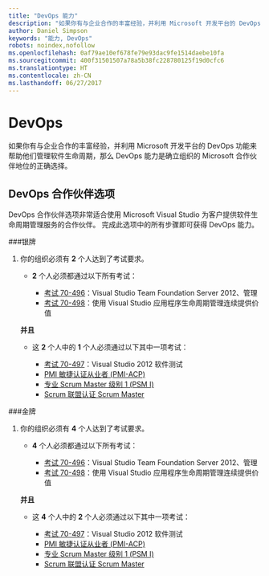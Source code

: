 ```yaml
---
title: "DevOps 能力"
description: "如果你有与企业合作的丰富经验，并利用 Microsoft 开发平台的 DevOps 功能来帮助他们管理软件生命周期，那么 DevOps 能力是确立组织的 Microsoft 合作伙伴地位的正确选择。"
author: Daniel Simpson
keywords: "能力, DevOps"
robots: noindex,nofollow
ms.openlocfilehash: 0af79ae10ef678fe79e93dac9fe1514daebe10fa
ms.sourcegitcommit: 400f31501507a78a5b38fc228780125f19d0cfc6
ms.translationtype: HT
ms.contentlocale: zh-CN
ms.lasthandoff: 06/27/2017
---
```

# <a name="devops"></a>DevOps
 如果你有与企业合作的丰富经验，并利用 Microsoft 开发平台的 DevOps 功能来帮助他们管理软件生命周期，那么 DevOps 能力是确立组织的 Microsoft 合作伙伴地位的正确选择。

## <a name="devops-partner-option"></a>DevOps 合作伙伴选项
DevOps 合作伙伴选项非常适合使用 Microsoft Visual Studio 为客户提供软件生命周期管理服务的合作伙伴。 完成此选项中的所有步骤即可获得 DevOps 能力。

###<a name="silver"></a>银牌
1. 你的组织必须有 **2** 个人达到了考试要求。

    - **2** 个人必须都通过以下所有考试：

        - [考试 70-496](https://www.microsoft.com/en-us/learning/exam-70-496.aspx)：Visual Studio Team Foundation Server 2012、管理
        - [考试 70-498](https://www.microsoft.com/en-us/learning/exam-70-498.aspx)：使用 Visual Studio 应用程序生命周期管理连续提供价值

    **并且**

    - 这 **2** 个人中的 **1** 个人必须通过以下其中一项考试：

        * [考试 70-497](https://www.microsoft.com/en-us/learning/exam-70-497.aspx)：Visual Studio 2012 软件测试
        * [PMI 敏捷认证从业者 (PMI-ACP)](http://www.pmi.org/certifications/types/agile-acp)
        * [专业 Scrum Master 级别 1 (PSM I)](https://www.scrum.org/professional-scrum-certifications/professional-scrum-master-i-assessment)
        * [Scrum 联盟认证 Scrum Master](https://www.scrumalliance.org/certifications/practitioners/certified-scrummaster-csm)
    
###<a name="gold"></a>金牌
1. 你的组织必须有 **4** 个人达到了考试要求。

    - **4** 个人必须都通过以下所有考试：

        - [考试 70-496](https://www.microsoft.com/en-us/learning/exam-70-496.aspx)：Visual Studio Team Foundation Server 2012、管理
        - [考试 70-498](https://www.microsoft.com/en-us/learning/exam-70-498.aspx)：使用 Visual Studio 应用程序生命周期管理连续提供价值

    **并且**

    - 这 **4** 个人中的 **2** 个人必须通过以下其中一项考试：

        * [考试 70-497](https://www.microsoft.com/en-us/learning/exam-70-497.aspx)：Visual Studio 2012 软件测试
        * [PMI 敏捷认证从业者 (PMI-ACP)](http://www.pmi.org/certifications/types/agile-acp)
        * [专业 Scrum Master 级别 1 (PSM I)](https://www.scrum.org/professional-scrum-certifications/professional-scrum-master-i-assessment)
        * [Scrum 联盟认证 Scrum Master](https://www.scrumalliance.org/certifications/practitioners/certified-scrummaster-csm)
        

